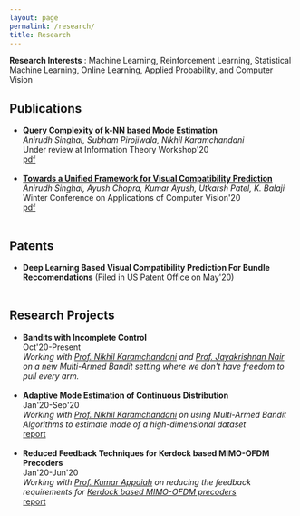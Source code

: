 ```yaml
---
layout: page
permalink: /research/
title: Research
---
```


<b>Research Interests</b> : Machine Learning, Reinforcement Learning, Statistical Machine Learning, Online Learning, Applied Probability, and Computer Vision

<h2>Publications</h2>
<ul>
	<li>
		<b><a href="https://arxiv.org/abs/2010.13491">Query Complexity of k-NN based Mode Estimation</a></b><br>
		<i>Anirudh Singhal, Subham Pirojiwala, Nikhil Karamchandani</i><br>
		Under review at Information Theory Workshop'20<br>
		<a href="Fashion.pdf"><div class="color-button">pdf</div></a>
	</li><br>
	<li>
		<b><a href="http://openaccess.thecvf.com/content_WACV_2020/html/Singhal_Towards_a_Unified_Framework_for_Visual_Compatibility_Prediction_WACV_2020_paper.html">Towards a Unified Framework for Visual Compatibility Prediction</a></b><br>
		<i>Anirudh Singhal, Ayush Chopra, Kumar Ayush, Utkarsh Patel, K. Balaji</i><br>
		Winter Conference on Applications of Computer Vision'20<br>
		<a href="Fashion.pdf"><div class="color-button">pdf</div></a>
	</li><br>
</ul>

<h2>Patents</h2>
<ul>
	<li>
		<b>Deep Learning Based Visual Compatibility Prediction For Bundle Reccomendations</b> (Filed in US Patent Office on May'20)<br>
	</li><br>
</ul>

<h2>Research Projects</h2>
<ul>
	<li>
		<b>Bandits with Incomplete Control</b><br>
		Oct'20-Present<br>
		<i>Working with <a href="https://sites.google.com/site/nikhilkaram/">Prof. Nikhil Karamchandani</a> and <a href="https://www.ee.iitb.ac.in/~jayakrishnan.nair/">Prof. Jayakrishnan Nair</a> on a new Multi-Armed Bandit setting where we don't have freedom to pull every arm.</i><br>
		<!-- <a href="Continuous_Mode.pdf"><div class="color-button">report</div></a> -->
	</li><br>
	<li>
		<b>Adaptive Mode Estimation of Continuous Distribution</b><br>
		Jan'20-Sep'20<br>
		<i>Working with <a href="https://sites.google.com/site/nikhilkaram/">Prof. Nikhil Karamchandani</a> on using Multi-Armed Bandit Algorithms to estimate mode of a high-dimensional dataset</i><br>
		<a href="Continuous_Mode.pdf"><div class="color-button">report</div></a>
	</li><br>
	<li>
		<b>Reduced Feedback Techniques for Kerdock based MIMO-OFDM Precoders</b><br>
		Jan'20-Jun'20<br>
		<i>Working with <a href="https://www.ee.iitb.ac.in/~akumar/">Prof. Kumar Appaiah</a> on reducing the feedback requirements for <a href="https://ieeexplore.ieee.org/document/4813254">Kerdock based MIMO-OFDM precoders</a></i><br>
		<a href="MIMO_Kerdock.pdf"><div class="color-button">report</div></a>
	</li><br>
</ul>

<!-- <h2>Research Implementations</h2>
<ul>
	<li>
		<b>Title #1</b>: Brief description of this research implementation.<br>
		<a href=""><div class="color-button">paper</div></a><a href=""><div class="color-button">report</div></a><a href=""><div class="color-button">code</div></a>
	</li><br>
	<li>
		<b>Title #2</b>: Brief description of this research implementation.<br>
		<a href=""><div class="color-button">paper</div></a><a href=""><div class="color-button">report</div></a><a href=""><div class="color-button">code</div></a>
	</li><br>
</ul> -->